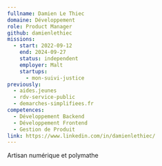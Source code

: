 ```yaml
---
fullname: Damien Le Thiec
domaine: Développement
role: Product Manager
github: damienlethiec
missions:
  - start: 2022-09-12
    end: 2024-09-27
    status: independent
    employer: Malt
    startups:
      - mon-suivi-justice
previously:
  - aides.jeunes
  - rdv-service-public
  - demarches-simplifiees.fr
competences:
  - Développement Backend
  - Développement Frontend
  - Gestion de Produit
link: https://www.linkedin.com/in/damienlethiec/
---
```

Artisan numérique et polymathe